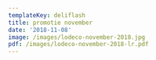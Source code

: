 ```yaml
---
templateKey: deliflash
title: promotie november
date: '2018-11-08'
image: /images/lodeco-november-2018.jpg
pdf: /images/lodeco-november-2018-lr.pdf
---
```


